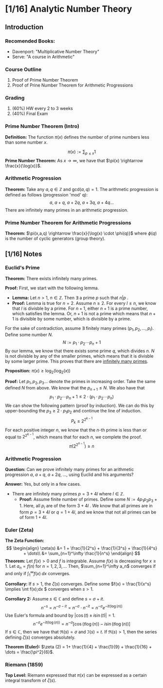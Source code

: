 # [1/16] Analytic Number Theory

## Introduction

### Recomended Books:

- Davenport: "Multiplicative Number Theory"
- Serve: "A course in Arithmetic"

### Course Outline

1. Proof of Prime Number Theorem
2. Proof of Prine Number Theorem for Arithmetic Progressions

### Grading

1. (60%) HW every $2$ to $3$ weeks
2. (40%) Final Exam

### Prime Number Theorem (Intro)

**Definition:** The function $\pi(x)$ defines the number of prime numbers less than some number $x$. 

$$
\pi (x) := \sum_{p \leq x} 1
$$
**Prime Number Theorem:** As $x \rightarrow \infty$, we have that $\pi(x) \rightarrow \frac{x}{\log(x)}$.

### Arithmetic Progression

**Theorem:** Take any $a,q \in \mathbb{Z}$ and $\text{gcd} (a,q) = 1$. The arithmetic progression is defined as follows (progression 'mod' q):
$$
a,\; a+q, \;a+2q, \;a+3q, \;a+4q \dots
$$
There are infinitely many primes in an arithmetic progression. 

### Prime Number Theorem for Arithmetic Progressions

**Theorem:** $\pi(x,a,q) \rightarrow \frac{x}{\log(x) \cdot \phi(q)}$ where $\phi(q)$ is the number of cyclic generators (group theory).

## [1/16] Notes

### Euclid's Prime

**Theorem:** There exists infinitely many primes.

**Proof:** First, we start with the following lemma. 

- **Lemma:** Let $n > 1$, $n \in \mathbb{Z}$. Then $\exists$ a prime $p$ such that $n|p$ . 
- **Proof:** Lemma is true for $n=2$. Assume $n \geq 2$. For every $l \leq n$, we know that $l$ is divisble by a prime. For $n+1$, either $n+1$ is a prime number, which satisfies the lemma. Or, $n+1$ is not a prime which means that $n+1$ is divisible by some number, which is divisible by a prime. 

For the sake of contradiction, assume $\exists$ finitely many primes ($p_1, p_2, \dots, p_l$). Define some number $N$. 
$$
N := p_1 \cdot p_2 \cdots p_n + 1
$$
By our lemma, we know that there exists some prime $q$, which divides $n$. $N$ is not divisble by any of the smaller primes, which means that it is divisble by some larger prime. This proves that there are <u>infinitely many primes</u>.

**Proposition:** $\pi(x) \geq \log_2(\log_2(x))$ 

**Proof:** Let $p_1, p_2, p_3 \dots$ denote the primes in increasing order. Take the same defined $N$ from above. We know that the $p_{n+1} \leq N$. We also have that
$$
p_1 \cdot p_2 \cdots p_n + 1 \leq 2 \cdot (p_1 \cdot p_2 \cdots p_n)
$$
We can show the following pattern (proof by induction). We can do this by upper-bounding the $p_3 \geq 2 \cdot p_1p_2$ and continue the line of induction.  
$$
P_k \leq 2^{2^{k-1}}
$$
For each positive integer $n$, we know that the $n$-th prime is less than or equal to $2^{2^{k-1}}$, which means that for each $n$, we complete the proof. 
$$
\pi(2^{2^{n-1}}) \geq n
$$

### Arithmetic Progression

**Question:** Can we prove infinitely many primes for an arithmetic progression $a, \; a+q,\;a+2q,\; \dots$, using Euclid and his arguments?

**Answer:** Yes, but only in a few cases.

- There are infinitely many primes $p = 3+4l$ where $l \in \mathbb{Z}$.
  - **Proof:** Assume finite number of primes. Define some $N := 4 p_1 p_2 p_3 + 1$. Here, all $p_i$ are of the form $3 + 4l$ . We know that all primes are in form $p = 3+4l$ or $q = 1+4l$, and we know that not all primes can be of form $1+4l$. 

### Euler (Zeta)

**The Zeta Function:**
$$
\begin{align}
\zeta(s) &= 1 + \frac{1}{2^s} + \frac{1}{3^s} + \frac{1}{4^s} + \dots\\
&= \sum_{n=1}^\infty \frac{1}{n^s}
\end{align}
$$
**Theorem:** Let $f(x) > 0$ and $f$ is integrable. Assume $f(x)$ is decreasing for $x \geq 1$. Let $a_n = f(n)$ for $n = 1,2,3,\dots$ Then, $\sum_{n=1}^\infty a_n$ converges if and only if $\int_1^\infty f(x)\;dx$ converges.

**Corrollary:** If $s > 1$, the $\zeta(s)$ converges. Define some $f(x) = \frac{1}{x^s} \implies \int f(x)\;dx $ converges when $s > 1$.

**Corrollary 2:** Assume $s \in \mathbb{C}$ and define $s = \sigma + it$. 
$$
n^{-s} = n^{-\sigma - it} = n^{-\sigma} \cdot n^{-it} = n^{-\sigma} e^{-it(\log(n))}
$$
Use Euler's formula and bound by $|\cos(t) \pm i\sin(t)| = 1$. 
$$
n^{-\sigma} e^{-it(\log(n))} = n^{-\sigma} \left[\cos(t\log(n)) - i\sin(t\log(n))\right]
$$
If $s \in \mathbb{C}$, then we have that $\Re(s) = \sigma$ and $\Im(s) = t$.  If $\Re(s) > 1$, then the series defining $\zeta(s)$ converges absolutely.  

**Theorem (Euler):** $\zeta (2) = 1+ \frac{1}{4} + \frac{1}{9} + \frac{1}{16} + \dots = \frac{\pi^2}{6}$. 

### Riemann (1859)

**Top Level:** Riemann expressed that $\pi(x)$ can be expressed as a certain integral transform of $\zeta(s)$. 
